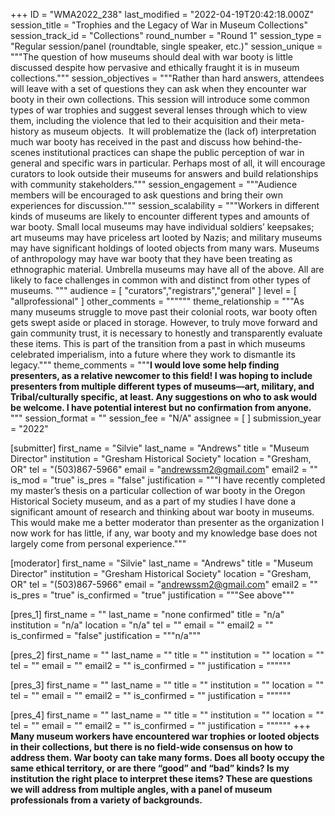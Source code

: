 +++
ID = "WMA2022_238"
last_modified = "2022-04-19T20:42:18.000Z"
session_title = "Trophies and the Legacy of War in Museum Collections"
session_track_id = "Collections"
round_number = "Round 1"
session_type = "Regular session/panel (roundtable, single speaker, etc.)"
session_unique = """The question of how museums should deal with war booty is little discussed despite how pervasive and ethically fraught it is in museum collections."""
session_objectives = """Rather than hard answers, attendees will leave with a set of questions they can ask when they encounter war booty in their own collections. This session will introduce some common types of war trophies and suggest several lenses through which to view them, including the violence that led to their acquisition and their meta-history as museum objects.  It will problematize the (lack of) interpretation much war booty has received in the past and discuss how behind-the-scenes institutional practices can shape the public perception of war in general and specific wars in particular. Perhaps most of all, it will encourage curators to look outside their museums for answers and build relationships with community stakeholders."""
session_engagement = """Audience members will be encouraged to ask questions and bring their own experiences for discussion."""
session_scalability = """Workers in different kinds of museums are likely to encounter different types and amounts of war booty. Small local museums may have individual soldiers’ keepsakes; art museums may have priceless art looted by Nazis; and military museums may have significant holdings of looted objects from many wars. Museums of anthropology may have war booty that they have been treating as ethnographic material. Umbrella museums may have all of the above. All are likely to face challenges in common with and distinct from other types of museums.
"""
audience = [ "curators","registrars","general" ]
level = [ "allprofessional" ]
other_comments = """"""
theme_relationship = """As many museums struggle to move past their colonial roots, war booty often gets swept aside or placed in storage.  However, to truly move forward and gain community trust, it is necessary to honestly and transparently evaluate these items. This is part of the transition from a past in which museums celebrated imperialism, into a future where they work to dismantle its legacy."""
theme_comments = """**I would love some help finding presenters, as a relative newcomer to this field! I was hoping to include presenters from multiple different types of museums—art, military, and Tribal/culturally specific, at least. Any suggestions on who to ask would be welcome. I have potential interest but no confirmation from anyone.**
"""
session_format = ""
session_fee = "N/A"
assignee = [  ]
submission_year = "2022"

[submitter]
first_name = "Silvie"
last_name = "Andrews"
title = "Museum Director"
institution = "Gresham Historical Society"
location = "Gresham, OR"
tel = "(503)867-5966"
email = "andrewssm2@gmail.com"
email2 = ""
is_mod = "true"
is_pres = "false"
justification = """I have recently completed my master’s thesis on a particular collection of war booty in the Oregon Historical Society museum, and as a part of my studies I have done a significant amount of research and thinking about war booty in museums. This would make me a better moderator than presenter as the organization I now work for has little, if any, war booty and my knowledge base does not largely come from personal experience."""

[moderator]
first_name = "Silvie"
last_name = "Andrews"
title = "Museum Director"
institution = "Gresham Historical Society"
location = "Gresham, OR"
tel = "(503)867-5966"
email = "andrewssm2@gmail.com"
email2 = ""
is_pres = "true"
is_confirmed = "true"
justification = """See above"""

[pres_1]
first_name = ""
last_name = "none confirmed"
title = "n/a"
institution = "n/a"
location = "n/a"
tel = ""
email = ""
email2 = ""
is_confirmed = "false"
justification = """n/a"""

[pres_2]
first_name = ""
last_name = ""
title = ""
institution = ""
location = ""
tel = ""
email = ""
email2 = ""
is_confirmed = ""
justification = """"""

[pres_3]
first_name = ""
last_name = ""
title = ""
institution = ""
location = ""
tel = ""
email = ""
email2 = ""
is_confirmed = ""
justification = """"""

[pres_4]
first_name = ""
last_name = ""
title = ""
institution = ""
location = ""
tel = ""
email = ""
email2 = ""
is_confirmed = ""
justification = """"""
+++
**Many museum workers have encountered war trophies or looted objects in their collections, but there is no field-wide consensus on how to address them. War booty can take many forms. Does all booty occupy the same ethical territory, or are there “good” and “bad” kinds? Is my institution the right place to interpret these items? These are questions we will address from multiple angles, with a panel of museum professionals from a variety of backgrounds.**

